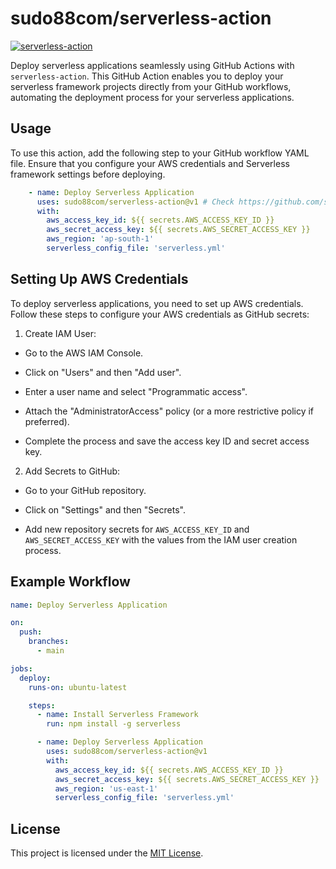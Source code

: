 # sudo88com/serverless-action

[![serverless-action](https://img.shields.io/github/v/release/sudo88com/serverless-action.svg)](https://github.com/sudo88com/serverless-action/releases)

Deploy serverless applications seamlessly using GitHub Actions with `serverless-action`. This GitHub Action enables you to deploy your serverless framework projects directly from your GitHub workflows, automating the deployment process for your serverless applications.

## Usage

To use this action, add the following step to your GitHub workflow YAML file. Ensure that you configure your AWS credentials and Serverless framework settings before deploying.

```yaml
    - name: Deploy Serverless Application
      uses: sudo88com/serverless-action@v1 # Check https://github.com/sudo88com/serverless-action/releases for latest release
      with:
        aws_access_key_id: ${{ secrets.AWS_ACCESS_KEY_ID }}
        aws_secret_access_key: ${{ secrets.AWS_SECRET_ACCESS_KEY }}
        aws_region: 'ap-south-1'
        serverless_config_file: 'serverless.yml'
```

## Setting Up AWS Credentials

To deploy serverless applications, you need to set up AWS credentials. Follow these steps to configure your AWS credentials as GitHub secrets:

1. Create IAM User:

- Go to the AWS IAM Console.

- Click on "Users" and then "Add user".

- Enter a user name and select "Programmatic access".

- Attach the "AdministratorAccess" policy (or a more restrictive policy if preferred).

- Complete the process and save the access key ID and secret access key.

2. Add Secrets to GitHub:

- Go to your GitHub repository.

- Click on "Settings" and then "Secrets".

- Add new repository secrets for `AWS_ACCESS_KEY_ID` and `AWS_SECRET_ACCESS_KEY` with the values from the IAM user creation process.

## Example Workflow

```yaml
name: Deploy Serverless Application

on:
  push:
    branches:
      - main

jobs:
  deploy:
    runs-on: ubuntu-latest

    steps:
      - name: Install Serverless Framework
        run: npm install -g serverless

      - name: Deploy Serverless Application
        uses: sudo88com/serverless-action@v1
        with:
          aws_access_key_id: ${{ secrets.AWS_ACCESS_KEY_ID }}
          aws_secret_access_key: ${{ secrets.AWS_SECRET_ACCESS_KEY }}
          aws_region: 'us-east-1'
          serverless_config_file: 'serverless.yml'
```

## License

This project is licensed under the [MIT License](./LICENSE).
